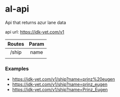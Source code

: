 # al-api
Api that returns azur lane data

api url: https://idk-yet.com/v1

| Routes | Param  |
|:------:|:------:|
| /ship  | name   |
|        |        |

### Examples
- https://idk-yet.com/v1/ship?name=prinz%20eugen
- https://idk-yet.com/v1/ship?name=prinz_eugen
- https://idk-yet.com/v1/ship?name=Prinz_Eugen